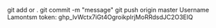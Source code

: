 git add <file> or .
git commit -m "message"
git push origin master
Username Lamontsm
token:  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